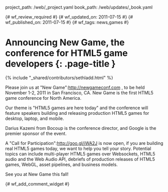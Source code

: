 project_path: /web/_project.yaml
book_path: /web/updates/_book.yaml

{# wf_review_required #}
{# wf_updated_on: 2011-07-15 #}
{# wf_published_on: 2011-07-15 #}
{# wf_tags: news,games #}

# Announcing New Game, the conference for HTML5 game developers {: .page-title }

{% include "_shared/contributors/sethladd.html" %}


Please join us at "New Game":http://newgameconf.com , to be held November 1-2, 2011 in San Francisco, CA.  New Game is the first HTML5 game conference for North America.

Our theme is "HTML5 games are here today" and the conference will feature speakers building and releasing production HTML5 games for desktop, laptop, and mobile.

Darius Kazemi from Bocoup is the conference director, and Google is the premier sponsor of the event.

A "Call for Participation":http://goo.gl/iWA2J is now open, if you are building real HTML5 games today, we want to help you tell your story.  Potential topics can include multi-player HTML5 games over Websockets, HTML5 audio and the Web Audio API, debriefs of production releases of HTML5 games, WebGL, asset pipelines, and business models.

See you at New Game this fall!


{# wf_add_comment_widget #}
